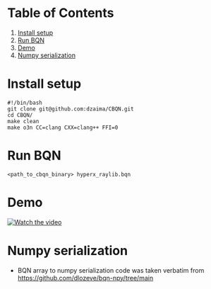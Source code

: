 
# Table of Contents

1.  [Install setup](#org34f7a5d)
2.  [Run BQN](#orgb5c2808)
3.  [Demo](#orgbe66c10)
4.  [Numpy serialization](#org51ed815)


<a id="org34f7a5d"></a>

# Install setup

    #!/bin/bash
    git clone git@github.com:dzaima/CBQN.git
    cd CBQN/
    make clean
    make o3n CC=clang CXX=clang++ FFI=0


<a id="orgb5c2808"></a>

# Run BQN

    <path_to_cbqn_binary> hyperx_raylib.bqn


<a id="orgbe66c10"></a>

# Demo

[![Watch the video](![img](https://raw.githubusercontent.com/ArulselvanMadhavan/cclviz/main/media/all_reduce_thumbnail.png))](<https://raw.githubusercontent.com/ArulselvanMadhavan/cclviz/main/media/all_reduce_viz_4x5.mov>)


<a id="org51ed815"></a>

# Numpy serialization

-   BQN array to numpy serialization code was taken verbatim from <https://github.com/dlozeve/bqn-npy/tree/main>

